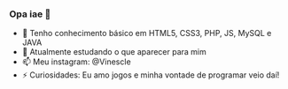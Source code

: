 ### Opa iae 👋

- 🌱 Tenho conhecimento básico em HTML5, CSS3, PHP, JS, MySQL e JAVA
- 🤔 Atualmente estudando o que aparecer para mim
- 📫 Meu instagram: @Vinescle
- ⚡ Curiosidades: Eu amo jogos e minha vontade de programar veio daí!
